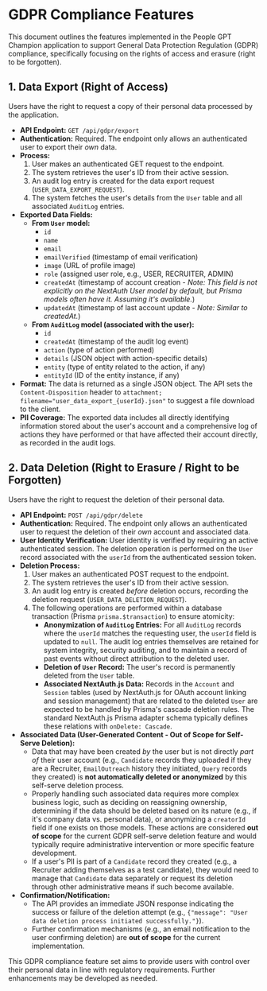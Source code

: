 # GDPR Compliance Features

This document outlines the features implemented in the People GPT Champion application to support General Data Protection Regulation (GDPR) compliance, specifically focusing on the rights of access and erasure (right to be forgotten).

## 1. Data Export (Right of Access)

Users have the right to request a copy of their personal data processed by the application.

-   **API Endpoint:** `GET /api/gdpr/export`
-   **Authentication:** Required. The endpoint only allows an authenticated user to export their *own* data.
-   **Process:**
    1.  User makes an authenticated GET request to the endpoint.
    2.  The system retrieves the user's ID from their active session.
    3.  An audit log entry is created for the data export request (`USER_DATA_EXPORT_REQUEST`).
    4.  The system fetches the user's details from the `User` table and all associated `AuditLog` entries.
-   **Exported Data Fields:**
    *   **From `User` model:**
        *   `id`
        *   `name`
        *   `email`
        *   `emailVerified` (timestamp of email verification)
        *   `image` (URL of profile image)
        *   `role` (assigned user role, e.g., USER, RECRUITER, ADMIN)
        *   `createdAt` (timestamp of account creation - *Note: This field is not explicitly on the NextAuth User model by default, but Prisma models often have it. Assuming it's available.*)
        *   `updatedAt` (timestamp of last account update - *Note: Similar to createdAt.*)
    *   **From `AuditLog` model (associated with the user):**
        *   `id`
        *   `createdAt` (timestamp of the audit log event)
        *   `action` (type of action performed)
        *   `details` (JSON object with action-specific details)
        *   `entity` (type of entity related to the action, if any)
        *   `entityId` (ID of the entity instance, if any)
-   **Format:** The data is returned as a single JSON object. The API sets the `Content-Disposition` header to `attachment; filename="user_data_export_{userId}.json"` to suggest a file download to the client.
-   **PII Coverage:** The exported data includes all directly identifying information stored about the user's account and a comprehensive log of actions they have performed or that have affected their account directly, as recorded in the audit logs.

## 2. Data Deletion (Right to Erasure / Right to be Forgotten)

Users have the right to request the deletion of their personal data.

-   **API Endpoint:** `POST /api/gdpr/delete`
-   **Authentication:** Required. The endpoint only allows an authenticated user to request the deletion of their *own* account and associated data.
-   **User Identity Verification:** User identity is verified by requiring an active authenticated session. The deletion operation is performed on the `User` record associated with the `userId` from the authenticated session token.
-   **Deletion Process:**
    1.  User makes an authenticated POST request to the endpoint.
    2.  The system retrieves the user's ID from their active session.
    3.  An audit log entry is created *before* deletion occurs, recording the deletion request (`USER_DATA_DELETION_REQUEST`).
    4.  The following operations are performed within a database transaction (Prisma `prisma.$transaction`) to ensure atomicity:
        *   **Anonymization of `AuditLog` Entries:** For all `AuditLog` records where the `userId` matches the requesting user, the `userId` field is updated to `null`. The audit log entries themselves are retained for system integrity, security auditing, and to maintain a record of past events without direct attribution to the deleted user.
        *   **Deletion of `User` Record:** The user's record is permanently deleted from the `User` table.
        *   **Associated NextAuth.js Data:** Records in the `Account` and `Session` tables (used by NextAuth.js for OAuth account linking and session management) that are related to the deleted `User` are expected to be handled by Prisma's cascade deletion rules. The standard NextAuth.js Prisma adapter schema typically defines these relations with `onDelete: Cascade`.
-   **Associated Data (User-Generated Content - Out of Scope for Self-Serve Deletion):**
    *   Data that may have been created *by* the user but is not directly *part of* their user account (e.g., `Candidate` records they uploaded if they are a Recruiter, `EmailOutreach` history they initiated, `Query` records they created) is **not automatically deleted or anonymized** by this self-serve deletion process.
    *   Properly handling such associated data requires more complex business logic, such as deciding on reassigning ownership, determining if the data should be deleted based on its nature (e.g., if it's company data vs. personal data), or anonymizing a `creatorId` field if one exists on those models. These actions are considered **out of scope** for the current GDPR self-serve deletion feature and would typically require administrative intervention or more specific feature development.
    *   If a user's PII is part of a `Candidate` record they created (e.g., a Recruiter adding themselves as a test candidate), they would need to manage that `Candidate` data separately or request its deletion through other administrative means if such become available.
-   **Confirmation/Notification:**
    *   The API provides an immediate JSON response indicating the success or failure of the deletion attempt (e.g., `{"message": "User data deletion process initiated successfully."}`).
    *   Further confirmation mechanisms (e.g., an email notification to the user confirming deletion) are **out of scope** for the current implementation.

This GDPR compliance feature set aims to provide users with control over their personal data in line with regulatory requirements. Further enhancements may be developed as needed.
